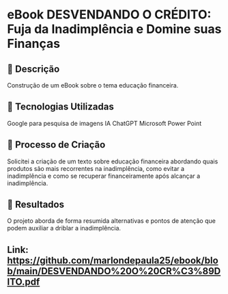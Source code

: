 # eBook DESVENDANDO O CRÉDITO: Fuja da Inadimplência e Domine suas Finanças

## 📒 Descrição
Construção de um eBook sobre o tema educação financeira.

## 🤖 Tecnologias Utilizadas
Google para pesquisa de imagens
IA ChatGPT
Microsoft Power Point

## 🧐 Processo de Criação
Solicitei a criação de um texto sobre educação financeira abordando quais produtos são mais recorrentes na inadimplência, como evitar a inadimplência e como se recuperar financeiramente após alcançar a inadimplência.

## 🚀 Resultados
O projeto aborda de forma resumida alternativas e pontos de atenção que podem auxiliar a driblar a inadimplência.

## Link: https://github.com/marlondepaula25/ebook/blob/main/DESVENDANDO%20O%20CR%C3%89DITO.pdf
